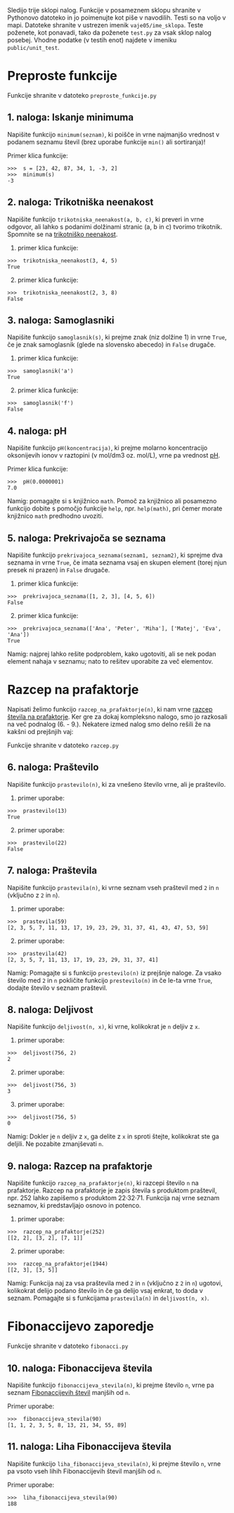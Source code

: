 Sledijo trije sklopi nalog. Funkcije v posameznem sklopu shranite v Pythonovo datoteko in jo poimenujte kot piše v navodilih. Testi so na voljo v mapi. Datoteke shranite v ustrezen imenik `vaje05/ime_sklopa`. Teste poženete, kot ponavadi, tako da poženete `test.py` za vsak sklop nalog posebej. Vhodne podatke (v testih enot) najdete v imeniku `public/unit_test`.

# Preproste funkcije

Funkcije shranite v datoteko `preproste_funkcije.py`
  
## 1. naloga: Iskanje minimuma  
  

Napišite funkcijo `minimum(seznam)`, ki poišče in vrne najmanjšo vrednost v podanem seznamu števil (brez uporabe funkcije `min()` ali sortiranja)!

Primer klica funkcije:
```
>>>  s = [23, 42, 87, 34, 1, -3, 2]  
>>>  minimum(s)  
-3
```
## 2. naloga: Trikotniška neenakost

Napišite funkcijo `trikotniska_neenakost(a, b, c)`, ki preveri in vrne odgovor, ali lahko s podanimi dolžinami stranic (a, b in c) tvorimo trikotnik. Spomnite se na [trikotniško neenakost](https://sl.wikipedia.org/wiki/Trikotnik#Trikotni.C5.A1ka_neenakost).  
  
1. primer klica funkcije:

```
>>>  trikotniska_neenakost(3, 4, 5)
True
```

2. primer klica funkcije:
```
>>>  trikotniska_neenakost(2, 3, 8)
False
```
## 3. naloga: Samoglasniki

Napišite funkcijo `samoglasnik(s)`, ki prejme znak (niz dolžine 1) in vrne `True`, če je znak samoglasnik (glede na slovensko abecedo) in `False` drugače.  
  
1. primer klica funkcije:
```
>>>  samoglasnik('a')
True
```
2. primer klica funkcije:
```
>>>  samoglasnik('f')
False
```
## 4. naloga: pH

Napišite funkcijo `pH(koncentracija)`, ki prejme molarno koncentracijo oksonijevih ionov v raztopini (v mol/dm3 oz. mol/L), vrne pa vrednost [pH](https://sl.wikipedia.org/wiki/PH).

Primer klica funkcije:
```
>>>  pH(0.0000001)  
7.0
```
Namig: pomagajte si s knjižnico `math`. Pomoč za knjižnico ali posamezno funkcijo dobite s pomočjo funkcije `help`, npr. `help(math)`, pri čemer morate knjižnico `math` predhodno uvoziti.

## 5. naloga: Prekrivajoča se seznama

Napišite funkcijo `prekrivajoca_seznama(seznam1, seznam2)`, ki sprejme dva seznama in vrne `True`, če imata seznama vsaj en skupen element (torej njun presek ni prazen) in `False` drugače.  
  
1. primer klica funkcije:
```
>>>  prekrivajoca_seznama([1, 2, 3], [4, 5, 6])
False
```
2. primer klica funkcije:
```
>>>  prekrivajoca_seznama(['Ana', 'Peter', 'Miha'], ['Matej', 'Eva', 'Ana'])
True
```
Namig: najprej lahko rešite podproblem, kako ugotoviti, ali se nek podan element nahaja v seznamu; nato to rešitev uporabite za več elementov.  
  

# Razcep na prafaktorje

  
Napisati želimo funkcijo `razcep_na_prafaktorje(n)`, ki nam vrne [razcep števila na prafaktorje](https://sl.wikipedia.org/wiki/Pra%C5%A1tevilski_razcep). Ker gre za dokaj kompleksno nalogo, smo jo razkosali na več podnalog (6. - 9.). Nekatere izmed nalog smo delno rešili že na kakšni od prejšnjih vaj:

Funkcije shranite v datoteko `razcep.py`  
  

## 6. naloga: Praštevilo

Napišite funkcijo `prastevilo(n)`, ki za vnešeno število vrne, ali je praštevilo.  
  
1. primer uporabe:
```
>>>  prastevilo(13)
True
```
2. primer uporabe:
```
>>>  prastevilo(22)
False
```
## 7. naloga: Praštevila

Napišite funkcijo `prastevila(n)`, ki vrne seznam vseh praštevil med `2` in `n` (vključno z `2` in `n`).  
  
1. primer uporabe:
```
>>>  prastevila(59)
[2, 3, 5, 7, 11, 13, 17, 19, 23, 29, 31, 37, 41, 43, 47, 53, 59]
```
2. primer uporabe:
```
>>>  prastevila(42)
[2, 3, 5, 7, 11, 13, 17, 19, 23, 29, 31, 37, 41]
```
Namig: Pomagajte si s funkcijo `prestevilo(n)` iz prejšnje naloge. Za vsako število med `2` in `n` pokličite funkcijo `prestevilo(n)` in če le-ta vrne `True`, dodajte število v seznam praštevil.

## 8. naloga: Deljivost

Napišite funkcijo `deljivost(n, x)`, ki vrne, kolikokrat je `n` deljiv z `x`.  
  
1. primer uporabe:
```
>>>  deljivost(756, 2)
2
```
2. primer uporabe:
```
>>>  deljivost(756, 3)
3
```
3. primer uporabe:
```
>>>  deljivost(756, 5)
0
```
Namig: Dokler je `n` deljiv z `x`, ga delite z `x` in sproti štejte, kolikokrat ste ga deljili. Ne pozabite zmanjševati `n`.

## 9. naloga: Razcep na prafaktorje

Napišite funkcijo `razcep_na_prafaktorje(n)`, ki razcepi število `n` na prafaktorje. Razcep na prafaktorje je zapis števila s produktom praštevil, npr. 252 lahko zapišemo s produktom 22·32·71. Funkcija naj vrne seznam seznamov, ki predstavljajo osnovo in potenco.  
  
1. primer uporabe:
```
>>>  razcep_na_prafaktorje(252)
[[2, 2], [3, 2], [7, 1]]
```
2. primer uporabe:
```
>>>  razcep_na_prafaktorje(1944)
[[2, 3], [3, 5]]
```
Namig: Funkcija naj za vsa praštevila med `2` in `n` (vključno z `2` in `n`) ugotovi, kolikokrat delijo podano število in če ga delijo vsaj enkrat, to doda v seznam. Pomagajte si s funkcijama `prastevila(n)` in `deljivost(n, x)`.

# Fibonaccijevo zaporedje

Funkcije shranite v datoteko `fibonacci.py`

## 10. naloga: Fibonaccijeva števila

Napišite funkcijo `fibonaccijeva_stevila(n)`, ki prejme število `n`, vrne pa seznam [Fibonaccijevih števil](https://sl.wikipedia.org/wiki/Fibonaccijevo_%C5%A1tevilo) manjših od `n`.  
  
Primer uporabe:
```
>>>  fibonaccijeva_stevila(90)
[1, 1, 2, 3, 5, 8, 13, 21, 34, 55, 89]
```
## 11. naloga: Liha Fibonaccijeva števila

Napišite funkcijo `liha_fibonaccijeva_stevila(n)`, ki prejme število `n`, vrne pa vsoto vseh lihih Fibonaccijevih števil manjših od `n`.  
  
Primer uporabe:
```
>>>  liha_fibonaccijeva_stevila(90)
188
```